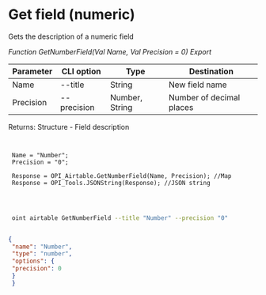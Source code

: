 ﻿---
sidebar_position: 4
---

# Get field (numeric)
 Gets the description of a numeric field


*Function GetNumberField(Val Name, Val Precision = 0) Export*

 | Parameter | CLI option | Type | Destination |
 |-|-|-|-|
 | Name | --title | String | New field name |
 | Precision | --precision | Number, String | Number of decimal places |

 
 Returns: Structure - Field description

```bsl title="Code example"
	
 
 Name = "Number";
 Precision = "0";
 
 Response = OPI_Airtable.GetNumberField(Name, Precision); //Map
 Response = OPI_Tools.JSONString(Response); //JSON string
 
	
```

```sh title="CLI command example"
 
 oint airtable GetNumberField --title "Number" --precision "0"


```


```json title="Result"

{
 "name": "Number",
 "type": "number",
 "options": {
 "precision": 0
 }
 }

```
